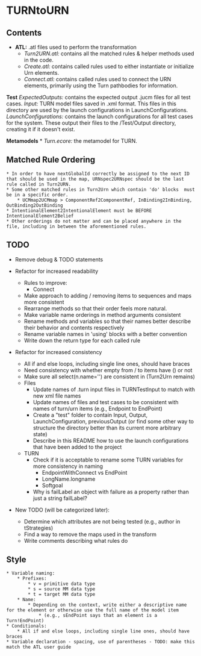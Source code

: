 # TURNtoURN

## Contents

* **ATL:** .atl files used to perform the transformation
	* *Turn2URN.atl:* contains all the matched rules & helper methods used in the code.
	* *Create.atl:* contains called rules used to either instantiate or initialize Urn elements.
	* *Connect.atl:* contains called rules used to connect the URN elements, primarily using the Turn pathbodies for information.
  
**Test** 
	*ExpectedOutputs:* contains the expected output .jucm files for all test cases.
	*Input:* TURN model files saved in .xml format. This files in this directory are used by the launch configurations in LaunchConfigurations.
	*LaunchConfigurations:* contains the launch configurations for all test cases for the system. These output their files to the /Test/Output directory, creating it if it doesn't exist.
  
**Metamodels** 
	* *Turn.ecore:* the metamodel for TURN. 

## Matched Rule Ordering
	* In order to have nextGlobalId correctly be assigned to the next ID that should be used in the map, URNspec2URNspec should be the last rule called in Turn2URN.
	* Some other matched rules in Turn2Urn which contain 'do' blocks  must be in a specific order.
		* UCMmap2UCMmap > ComponentRef2ComponentRef, InBinding2InBinding, OutBinding2OutBinding
	* IntentionalElement2IntentionalElement must be BEFORE IntentionalElement2Belief
	* Other orderings do not matter and can be placed anywhere in the file, including in between the aforementioned rules.

## TODO
* Remove debug & TODO statements
* Refactor for increased readability
	* Rules to improve:
		* Connect
	* Make approach to adding / removing items to sequences and maps more consistent
	* Rearrange methods so that their order feels more natural.
	* Make variable name orderings in method arguments consistent
	* Rename methods and variables so that their names better describe their behavior and contents respectively
	* Rename variable names in 'using' blocks with a better convention
	* Write down the return type for each called rule
* Refactor for increased consistency
	* All if and else loops, including single line ones, should have braces
	* Need consistency with whether empty from / to items have () or not
	* Make sure all select(n.name='') are consistent in (Turn2Urn remains)
	* Files
		* Update names of .turn input files in TURNTestInput to match with new xml file names
		* Update names of files and test cases to be consistent with names of turn/urn items (e.g., Endpoint to EndPoint)
		* Create a "test" folder to contain Input, Output, LaunchConfiguration, previousOutput (or find some other way to structure the directory better than its current more arbitrary state)
		* Describe in this README how to use the launch configurations that have been added to the project
	* TURN
		* Check if it is acceptable to rename some TURN variables for more consistency in naming
			* EndpointWithConnect vs EndPoint
			* LongName.longname
			* Softgoal
		* Why is failLabel an object with failure as a property rather than just a string failLabel?

* New TODO (will be categorized later):
	* Determine which attributes are not being tested (e.g., author in tStrategies)
	* Find a way to remove the maps used in the transform
	* Write comments describing what rules do

## Style
	* Variable naming:
		* Prefixes:
			* v = primitive data type
			* s = source MM data type
			* t = target MM data type
		* Name:
			* Depending on the context, write either a descriptive name for the element or otherwise use the full name of the model item 
				* (e.g., sEndPoint says that an element is a Turn!EndPoint)
	* Conditionals:
		* All if and else loops, including single line ones, should have braces
    * Variable declaration - spacing, use of parentheses - TODO: make this match the ATL user guide